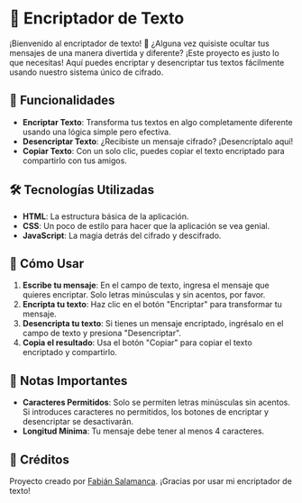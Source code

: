 # 📝 Encriptador de Texto

¡Bienvenido al encriptador de texto! 🎉 ¿Alguna vez quisiste ocultar tus mensajes de una manera divertida y diferente? ¡Este proyecto es justo lo que necesitas! Aquí puedes encriptar y desencriptar tus textos fácilmente usando nuestro sistema único de cifrado.

## 🚀 Funcionalidades

- **Encriptar Texto**: Transforma tus textos en algo completamente diferente usando una lógica simple pero efectiva.
- **Desencriptar Texto**: ¿Recibiste un mensaje cifrado? ¡Desencríptalo aquí!
- **Copiar Texto**: Con un solo clic, puedes copiar el texto encriptado para compartirlo con tus amigos.

## 🛠️ Tecnologías Utilizadas

- **HTML**: La estructura básica de la aplicación.
- **CSS**: Un poco de estilo para hacer que la aplicación se vea genial.
- **JavaScript**: La magia detrás del cifrado y descifrado.

## 🔧 Cómo Usar

1. **Escribe tu mensaje**: En el campo de texto, ingresa el mensaje que quieres encriptar. Solo letras minúsculas y sin acentos, por favor.
2. **Encripta tu texto**: Haz clic en el botón "Encriptar" para transformar tu mensaje.
3. **Desencripta tu texto**: Si tienes un mensaje encriptado, ingrésalo en el campo de texto y presiona "Desencriptar".
4. **Copia el resultado**: Usa el botón "Copiar" para copiar el texto encriptado y compartirlo.

## 📝 Notas Importantes

- **Caracteres Permitidos**: Solo se permiten letras minúsculas sin acentos. Si introduces caracteres no permitidos, los botones de encriptar y desencriptar se desactivarán.
- **Longitud Mínima**: Tu mensaje debe tener al menos 4 caracteres.

## 🎉 Créditos

Proyecto creado por [Fabián Salamanca](https://www.linkedin.com/in/fabian-salamanca-p/). ¡Gracias por usar mi encriptador de texto!
